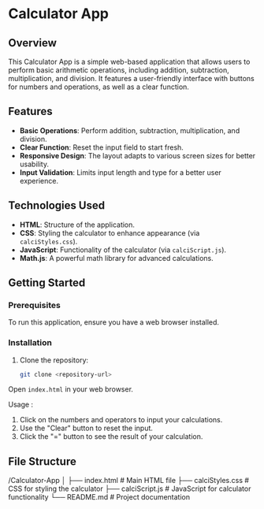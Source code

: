 # Calculator App

## Overview

This Calculator App is a simple web-based application that allows users to perform basic arithmetic operations, including addition, subtraction, multiplication, and division. It features a user-friendly interface with buttons for numbers and operations, as well as a clear function.

## Features

- **Basic Operations**: Perform addition, subtraction, multiplication, and division.
- **Clear Function**: Reset the input field to start fresh.
- **Responsive Design**: The layout adapts to various screen sizes for better usability.
- **Input Validation**: Limits input length and type for a better user experience.

## Technologies Used

- **HTML**: Structure of the application.
- **CSS**: Styling the calculator to enhance appearance (via `calciStyles.css`).
- **JavaScript**: Functionality of the calculator (via `calciScript.js`).
- **Math.js**: A powerful math library for advanced calculations.

## Getting Started

### Prerequisites

To run this application, ensure you have a web browser installed.

### Installation

1. Clone the repository:
   ```bash
   git clone <repository-url>
   
Open ```index.html``` in your web browser.


Usage : 
1. Click on the numbers and operators to input your calculations.
2. Use the "Clear" button to reset the input.
3. Click the "=" button to see the result of your calculation.

## File Structure
/Calculator-App │ ├── index.html # Main HTML file ├── calciStyles.css # CSS for styling the calculator ├── calciScript.js # JavaScript for calculator functionality └── README.md # Project documentation
